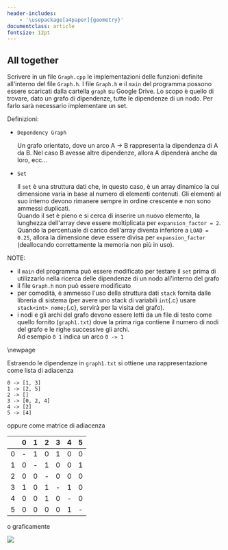 ```yaml
---
header-includes:
    - '\usepackage[a4paper]{geometry}'
documentclass: article
fontsize: 12pt
---
```


## All together

Scrivere in un file `Graph.cpp` le implementazioni delle funzioni definite all'interno del file `Graph.h`.
I file `Graph.h` e il `main` del programma possono essere scaricati dalla cartella `graph` su Google Drive.
Lo scopo è quello di trovare, dato un grafo di dipendenze, tutte le dipendenze di un nodo. Per farlo sarà necessario implementare un set.

Definizioni:

- `Dependency Graph`

   Un grafo orientato, dove un arco A $\to$ B rappresenta la dipendenza di A da B. Nel caso B avesse altre dipendenze, allora A dipenderà anche da loro, ecc...  

- `Set`

   Il `set` è una struttura dati che, in questo caso, è un array dinamico la cui dimensione varia in base al numero di elementi contenuti. Gli elementi al suo interno devono rimanere sempre in ordine crescente e non sono ammessi duplicati.  
   Quando il set è pieno e si cerca di inserire un nuovo elemento, la lunghezza dell'array deve essere moltiplicata per `expansion_factor = 2`.  
   Quando la percentuale di carico dell'array diventa inferiore a `LOAD = 0.25`, allora la dimensione deve essere divisa per `expansion_factor` (deallocando correttamente la memoria non più in uso).

NOTE:

 - il `main` del programma può essere modificato per testare il `set` prima di utilizzarlo nella ricerca delle dipendenze di un nodo all'interno del grafo
 - il file `Graph.h` non può essere modificato
 - per comodità, è ammesso l'uso della struttura dati `stack` fornita dalle libreria di sistema (per avere uno stack di variabili `int`{.c} usare `stack<int> nome;`{.c}, servirà per la visita del grafo).
 - i nodi e gli archi del grafo devono essere letti da un file di testo come quello fornito (`graph1.txt`) dove la prima riga contiene il numero di nodi del grafo e le righe successive gli archi.  
 Ad esempio `0 1` indica un arco `0 -> 1`

 \newpage

Estraendo le dipendenze in `graph1.txt` si ottiene una rappresentazione come lista di adiacenza

```
0 -> [1, 3]
1 -> [2, 5]
2 -> []
3 -> [0, 2, 4]
4 -> [2]
5 -> [4]
```

oppure come matrice di adiacenza

|   |  0 |  1 |  2 |  3 |  4 |  5 |
|---|----|----|----|----|----|----|
|0  |  - |  1 |  0 |  1 |  0 |  0 |
|1  |  0 |  - |  1 |  0 |  0 |  1 |
|2  |  0 |  0 |  - |  0 |  0 |  0 |
|3  |  1 |  0 |  1 |  - |  1 |  0 |
|4  |  0 |  0 |  1 |  0 |  - |  0 |
|5  |  0 |  0 |  0 |  0 |  1 |  - |

o graficamente

![](./graph.svg)
